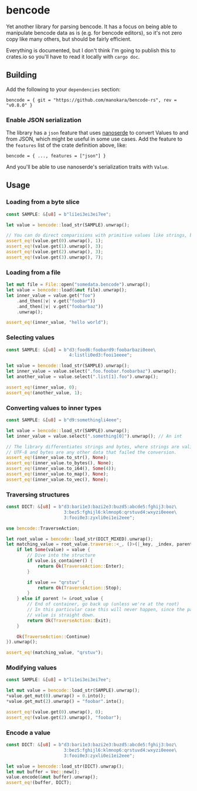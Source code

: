# bencode

Yet another library for parsing bencode. It has a focus on being able to manipulate bencode data as is (e.g. for bencode editors), so it's not zero copy like many others, but should be fairly efficient.

Everything is documented, but I don't think I'm going to publish this to crates.io so you'll have to read it locally with `cargo doc`.

## Building

Add the following to your `dependencies` section:

```
bencode = { git = "https://github.com/manokara/bencode-rs", rev = "v0.8.0" }
```

### Enable JSON serialization

The library has a `json` feature that uses [nanoserde] to convert Values to and from JSON, which might be useful in some use cases. Add the feature to the `features` list of the crate definition above, like:

```
bencode = { ..., features = ["json"] }
```

And you'll be able to use nanoserde's serialization traits with `Value`.

## Usage

### Loading from a byte slice

```rust
const SAMPLE: &[u8] = b"li1ei3ei3ei7ee";

let value = bencode::load_str(SAMPLE).unwrap();

// You can do direct comparisions with primitive values like strings, bytes and integers.
assert_eq!(value.get(0).unwrap(), 1);
assert_eq!(value.get(1).unwrap(), 3);
assert_eq!(value.get(2).unwrap(), 3);
assert_eq!(value.get(3).unwrap(), 7);
```

### Loading from a file

```rust
let mut file = File::open("somedata.bencode").unwrap();
let value = bencode::load(&mut file).unwrap();
let inner_value = value.get("foo")
    .and_then(|v| v.get("foobar"))
    .and_then(|v| v.get("foobarbaz"))
    .unwrap();

assert_eq!(inner_value, "hello world");
```

### Selecting values

```rust
const SAMPLE: &[u8] = b"d3:food6:foobard9:foobarbazi0eee\
                        4:listli0ed3:fooi1eeee";

let value = bencode::load_str(SAMPLE).unwrap();
let inner_value = value.select(".foo.foobar.foobarbaz").unwrap();
let another_value = value.select(".list[1].foo").unwrap();

assert_eq!(inner_value, 0);
assert_eq!(another_value, 1);
```

### Converting values to inner types

```rust
const SAMPLE: &[u8] = b"d9:somethingli4eee";

let value = bencode::load_str(SAMPLE).unwrap();
let inner_value = value.select(".something[0]").unwrap(); // An int

// The library differentiates strings and bytes, where strings are valid
// UTF-8 and bytes are any other data that failed the conversion.
assert_eq!(inner_value.to_str(), None);
assert_eq!(inner_value.to_bytes(), None);
assert_eq!(inner_value.to_i64(), Some(4));
assert_eq!(inner_value.to_map(), None);
assert_eq!(inner_value.to_vec(), None);
```

### Traversing structures

```rust
const DICT: &[u8] = b"d3:bari1e3:bazi2e3:buzd5:abcde5:fghij3:boz\
                      3:bez5:fghijl6:klmnop6:qrstuvd4:wxyzi0eeee\
                      3:fooi0e3:zyxli0ei1ei2eee";

use bencode::TraverseAction;

let root_value = bencode::load_str(DICT_MIXED).unwrap();
let matching_value = root_value.traverse::<_, ()>(|_key, _index, parent, value, _selector| {
    if let Some(value) = value {
        // Dive into the structure
        if value.is_container() {
            return Ok(TraverseAction::Enter);
        }

        if value == "qrstuv" {
            return Ok(TraverseAction::Stop);
        }
    } else if parent != &root_value {
        // End of container, go back up (unless we're at the root)
        // In this particular case this will never happen, since the path to the
        // value is straight down.
        return Ok(TraverseAction::Exit);
    }

    Ok(TraverseAction::Continue)
}).unwrap();

assert_eq!(matching_value, "qrstuv");
```

### Modifying values

```rust
const SAMPLE: &[u8] = b"li1ei3ei3ei7ee";

let mut value = bencode::load_str(SAMPLE).unwrap();
*value.get_mut(0).unwrap() = 0.into();
*value.get_mut(2).unwrap() = "foobar".into();

assert_eq!(value.get(0).unwrap(), 0);
assert_eq!(value.get(2).unwrap(), "foobar");
```

### Encode a value

```rust
const DICT: &[u8] = b"d3:bari1e3:bazi2e3:buzd5:abcde5:fghij3:boz\
                      3:bez5:fghijl6:klmnop6:qrstuvd4:wxyzi0eeee\
                      3:fooi0e3:zyxli0ei1ei2eee";

let value = bencode::load_str(DICT).unwrap();
let mut buffer = Vec::new();
value.encode(&mut buffer).unwrap();
assert_eq!(buffer, DICT);
```

[nanoserde]: https://crates.io/crates/nanoserde
